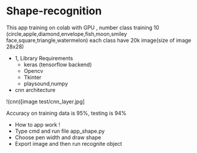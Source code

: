 # Shape-recognition
This app training on colab with GPU , number class training 10 (circle,apple,diamond,envelope,fish,moon,smiley face,square,triangle,watermelon) each class have 20k image(size of image 28x28)
* 1, Library Requirements
  * keras (tensorflow backend)
  * Opencv
  * Tkinter
  * playsound,numpy
* cnn architecture

!(cnn)[image test/cnn_layer.jpg]

Accuracy on training data is 95%, testing is 94%

* How to app work !
 * Type cmd and run file app_shape.py
 * Choose pen width and draw shape
 * Export image and then run recognite object
